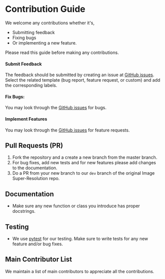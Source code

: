 # Contribution Guide

We welcome any contributions whether it's,

- Submitting feedback
- Fixing bugs
- Or implementing a new feature.

Please read this guide before making any contributions.

#### Submit Feedback
The feedback should be submitted by creating an issue at [GitHub issues](https://github.com/idealo/image-super-resolution/issues).
Select the related template (bug report, feature request, or custom) and add the corresponding labels.

#### Fix Bugs:
You may look through the [GitHub issues](https://github.com/idealo/image-super-resolution/issues) for bugs.

#### Implement Features
You may look through the [GitHub issues](https://github.com/idealo/image-super-resolution/issues) for feature requests.

## Pull Requests (PR)
1. Fork the repository and a create a new branch from the master branch.
2. For bug fixes, add new tests and for new features please add changes to the documentation.
3. Do a PR from your new branch to our `dev` branch of the original Image Super-Resolution repo.

## Documentation
- Make sure any new function or class you introduce has proper docstrings.

## Testing
- We use [pytest](https://docs.pytest.org/en/latest/) for our testing. Make sure to write tests for any new feature and/or bug fixes.

## Main Contributor List
We maintain a list of main contributors to appreciate all the contributions.
